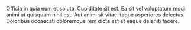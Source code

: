 Officia in quia eum et soluta. Cupiditate sit est. Ea sit vel voluptatum modi animi ut quisquam nihil est. Aut animi sit vitae itaque asperiores delectus. Doloribus occaecati doloremque rem dicta est et eaque deleniti facere.